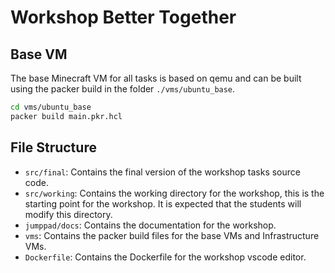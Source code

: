 # Workshop Better Together

## Base VM

The base Minecraft VM for all tasks is based on qemu and can be built using the packer build
in the folder `./vms/ubuntu_base`.

```bash
cd vms/ubuntu_base
packer build main.pkr.hcl
```

## File Structure

* `src/final`: Contains the final version of the workshop tasks source code.
* `src/working`: Contains the working directory for the workshop, this is the starting
  point for the workshop. It is expected that the students will modify this directory.
* `jumppad/docs`: Contains the documentation for the workshop.
* `vms`: Contains the packer build files for the base VMs and Infrastructure VMs.
* `Dockerfile`: Contains the Dockerfile for the workshop vscode editor.